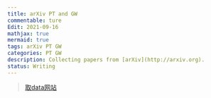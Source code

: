 ```yaml
---
title: arXiv PT and GW
commentable: ture
Edit: 2021-09-16
mathjax: true
mermaid: true
tags: arXiv PT GW 
categories: PT GW
description: Collecting papers from [arXiv](http://arxiv.org).
status: Writing
---
```

>[取data网站](https://apps.automeris.io/wpd/)


